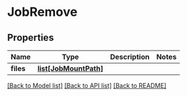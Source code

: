 # JobRemove

## Properties
Name | Type | Description | Notes
------------ | ------------- | ------------- | -------------
**files** | [**list[JobMountPath]**](JobMountPath.md) |  | 

[[Back to Model list]](../README.md#documentation-for-models) [[Back to API list]](../README.md#documentation-for-api-endpoints) [[Back to README]](../README.md)

